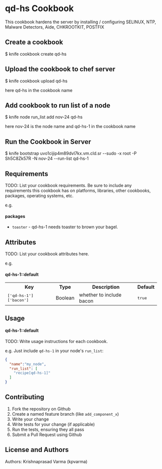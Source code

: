 qd-hs Cookbook
================

This cookbook hardens the server by installing / configuring SELINUX, NTP, Malware Detectors, Aide, CHKROOTKIT, POSTFIX

Create a cookbook
-----------------

$ knife cookbook create qd-hs

Upload the cookbook to chef server
----------------------------------

$ knife cookbook upload qd-hs

here qd-hs in the cookbook name

Add cookbook to run list of a node
----------------------------------

$ knife node run_list add nov-24 qd-hs

here nov-24 is the node name and qd-hs-1 in the cookbook name

Run the Cookbook in Server
--------------------------

$ knife bootstrap uvo1cijip4m89dvl7kx.vm.cld.sr --sudo -x root -P Sh5C8Zk57R -N nov-24  --run-list qd-hs-1

Requirements
------------
TODO: List your cookbook requirements. Be sure to include any requirements this cookbook has on platforms, libraries, other cookbooks, packages, operating systems, etc.

e.g.
#### packages
- `toaster` - qd-hs-1 needs toaster to brown your bagel.

Attributes
----------
TODO: List your cookbook attributes here.

e.g.
#### qd-hs-1::default
<table>
  <tr>
    <th>Key</th>
    <th>Type</th>
    <th>Description</th>
    <th>Default</th>
  </tr>
  <tr>
    <td><tt>['qd-hs-1']['bacon']</tt></td>
    <td>Boolean</td>
    <td>whether to include bacon</td>
    <td><tt>true</tt></td>
  </tr>
</table>

Usage
-----
#### qd-hs-1::default
TODO: Write usage instructions for each cookbook.

e.g.
Just include `qd-hs-1` in your node's `run_list`:

```json
{
  "name":"my_node",
  "run_list": [
    "recipe[qd-hs-1]"
  ]
}
```

Contributing
------------

1. Fork the repository on Github
2. Create a named feature branch (like `add_component_x`)
3. Write your change
4. Write tests for your change (if applicable)
5. Run the tests, ensuring they all pass
6. Submit a Pull Request using Github

License and Authors
-------------------
Authors: Krishnaprasad Varma (kpvarma)
